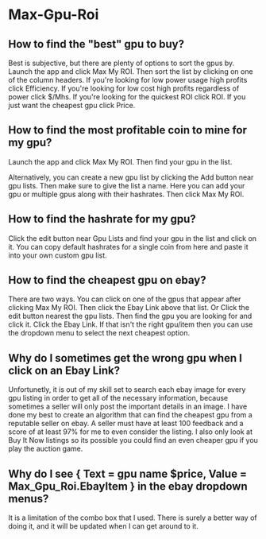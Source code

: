 # Max-Gpu-Roi

## How to find the "best" gpu to buy?
Best is subjective, but there are plenty of options to sort the gpus by.
Launch the app and click Max My ROI.
Then sort the list by clicking on one of the column headers.
If you're looking for low power usage high profits click Efficiency.
If you're looking for low cost high profits regardless of power click $/Mhs.
If you're looking for the quickest ROI click ROI.
If you just want the cheapest gpu click Price.

## How to find the most profitable coin to mine for my gpu?
Launch the app and click Max My ROI. Then find your gpu in the list.

Alternatively, you can create a new gpu list by clicking the Add button near gpu lists. 
Then make sure to give the list a name.
Here you can add your gpu or multiple gpus along with their hashrates.
Then click Max My ROI.

## How to find the hashrate for my gpu?
Click the edit button  near Gpu Lists and find your gpu in the list and click on it.
You can copy default hashrates for a single coin from here and paste it into your own custom gpu list.

## How to find the cheapest gpu on ebay?
There are two ways. You can click on one of the gpus that appear after clicking Max My ROI.
Then click the Ebay Link above that list.
Or
Click the edit button nearest the gpu lists.
Then find the gpu you are looking for and click it.
Click the Ebay Link. If that isn't the right gpu/item then you can use the dropdown menu to select the next cheapest option.

## Why do I sometimes get the wrong gpu when I click on an Ebay Link?
Unfortunetly, it is out of my skill set to search each ebay image for every gpu listing in order to get all of the necessary information, because sometimes a seller will only post the important details in an image.
I have done my best to create an algorithm that can find the cheapest gpu from a reputable seller on ebay.
A seller must have at least 100 feedback and a score of at least 97% for me to even consider the listing.
I also only look at Buy It Now listings so its possible you could find an even cheaper gpu if you play the auction game.


## Why do I see { Text = gpu name $price, Value = Max_Gpu_Roi.EbayItem } in the ebay dropdown menus?
It is a limitation of the combo box that I used. There is surely a better way of doing it, and it will be updated when I can get around to it.
